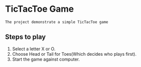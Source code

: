 # TicTacToe Game
	
	The project demonstrate a simple TicTacToe game

## Steps to play

1. Select a letter X or O.
2. Choose Head or Tail for Toes(Which decides who plays first).
3. Start the game against computer.

